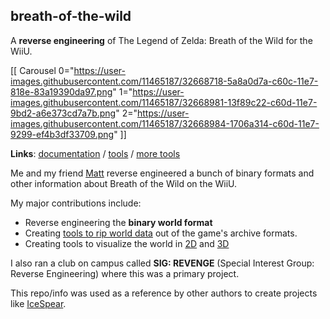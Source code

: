## breath-of-the-wild

A **reverse engineering** of The Legend of Zelda: Breath of the Wild for the WiiU.

[[ Carousel 0="https://user-images.githubusercontent.com/11465187/32668718-5a8a0d7a-c60c-11e7-818e-83a19390da97.png" 1="https://user-images.githubusercontent.com/11465187/32668981-13f89c22-c60d-11e7-9bd2-a6e373cd7a7b.png" 2="https://user-images.githubusercontent.com/11465187/32668984-1706a314-c60d-11e7-9299-ef4b3df33709.png" ]]

**Links**: [documentation](https://github.com/handsomematt/botw-modding) / [tools](https://github.com/veryjos/botw_sig_revenge) / [more tools](https://github.com/veryjos/birth_of_the_toolkit)

Me and my friend [Matt](https://handsomematt.co.uk") reverse engineered a bunch of binary formats and other information about Breath of the Wild on the WiiU.

My major contributions include:

  - Reverse engineering the **binary world format**
  - Creating [tools to rip world data](https://github.com/veryjos/botw_sig_revenge) out of the game's archive formats.
  - Creating tools to visualize the world in [2D](https://user-images.githubusercontent.com/11465187/32668981-13f89c22-c60d-11e7-9bd2-a6e373cd7a7b.png) and [3D](https://user-images.githubusercontent.com/11465187/32668718-5a8a0d7a-c60c-11e7-818e-83a19390da97.png)

I also ran a club on campus called **SIG: REVENGE** (Special Interest Group: Reverse Engineering) where this was a primary project.

This repo/info was used as a reference by other authors to create projects like [IceSpear](https://ice-spear-tools.gitlab.io/).
